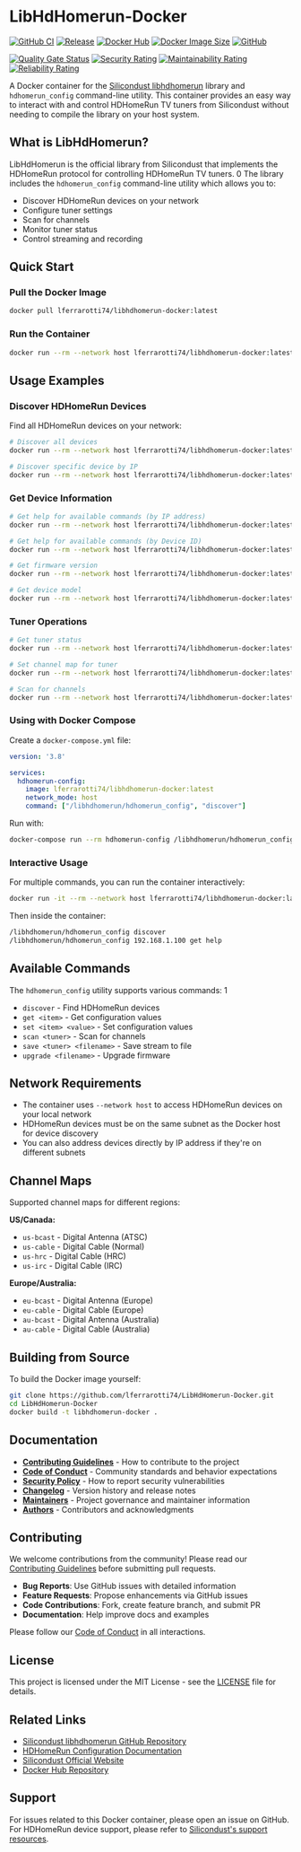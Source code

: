 # LibHdHomerun-Docker

[![GitHub CI](https://github.com/lferrarotti74/LibHdHomerun-Docker/workflows/Build/badge.svg)](https://github.com/lferrarotti74/LibHdHomerun-Docker/actions/workflows/build.yml)
[![Release](https://img.shields.io/github/v/release/lferrarotti74/LibHdHomerun-Docker)](https://github.com/lferrarotti74/LibHdHomerun-Docker/releases)
[![Docker Hub](https://img.shields.io/docker/pulls/lferrarotti74/libhdhomerun-docker)](https://hub.docker.com/r/lferrarotti74/libhdhomerun-docker)
[![Docker Image Size](https://img.shields.io/docker/image-size/lferrarotti74/libhdhomerun-docker/latest)](https://hub.docker.com/r/lferrarotti74/libhdhomerun-docker)
[![GitHub](https://img.shields.io/github/license/lferrarotti74/LibHdHomerun-Docker)](LICENSE)

<!-- SonarQube Badges -->
[![Quality Gate Status](https://sonarcloud.io/api/project_badges/measure?project=lferrarotti74_LibHdHomerun-Docker&metric=alert_status)](https://sonarcloud.io/summary/new_code?id=lferrarotti74_LibHdHomerun-Docker)
[![Security Rating](https://sonarcloud.io/api/project_badges/measure?project=lferrarotti74_LibHdHomerun-Docker&metric=security_rating)](https://sonarcloud.io/summary/new_code?id=lferrarotti74_LibHdHomerun-Docker)
[![Maintainability Rating](https://sonarcloud.io/api/project_badges/measure?project=lferrarotti74_LibHdHomerun-Docker&metric=sqale_rating)](https://sonarcloud.io/summary/new_code?id=lferrarotti74_LibHdHomerun-Docker)
[![Reliability Rating](https://sonarcloud.io/api/project_badges/measure?project=lferrarotti74_LibHdHomerun-Docker&metric=reliability_rating)](https://sonarcloud.io/summary/new_code?id=lferrarotti74_LibHdHomerun-Docker)

A Docker container for the [Silicondust libhdhomerun](https://github.com/Silicondust/libhdhomerun) library and `hdhomerun_config` command-line utility. This container provides an easy way to interact with and control HDHomeRun TV tuners from Silicondust without needing to compile the library on your host system.

## What is LibHdHomerun?

LibHdHomerun is the official library from Silicondust that implements the HDHomeRun protocol for controlling HDHomeRun TV tuners. <mcreference link="https://github.com/Silicondust/libhdhomerun" index="0">0</mcreference> The library includes the `hdhomerun_config` command-line utility which allows you to:

- Discover HDHomeRun devices on your network
- Configure tuner settings
- Scan for channels
- Monitor tuner status
- Control streaming and recording

## Quick Start

### Pull the Docker Image

```bash
docker pull lferrarotti74/libhdhomerun-docker:latest
```

### Run the Container

```bash
docker run --rm --network host lferrarotti74/libhdhomerun-docker:latest /libhdhomerun/hdhomerun_config discover
```

## Usage Examples

### Discover HDHomeRun Devices

Find all HDHomeRun devices on your network:

```bash
# Discover all devices
docker run --rm --network host lferrarotti74/libhdhomerun-docker:latest /libhdhomerun/hdhomerun_config discover

# Discover specific device by IP
docker run --rm --network host lferrarotti74/libhdhomerun-docker:latest /libhdhomerun/hdhomerun_config discover 192.168.1.100
```

### Get Device Information

```bash
# Get help for available commands (by IP address)
docker run --rm --network host lferrarotti74/libhdhomerun-docker:latest /libhdhomerun/hdhomerun_config 192.168.1.100 get help

# Get help for available commands (by Device ID)
docker run --rm --network host lferrarotti74/libhdhomerun-docker:latest /libhdhomerun/hdhomerun_config 12410A5D get help

# Get firmware version
docker run --rm --network host lferrarotti74/libhdhomerun-docker:latest /libhdhomerun/hdhomerun_config 192.168.1.100 get /sys/version

# Get device model
docker run --rm --network host lferrarotti74/libhdhomerun-docker:latest /libhdhomerun/hdhomerun_config 192.168.1.100 get /sys/model
```

### Tuner Operations

```bash
# Get tuner status
docker run --rm --network host lferrarotti74/libhdhomerun-docker:latest /libhdhomerun/hdhomerun_config 192.168.1.100 get /tuner0/status

# Set channel map for tuner
docker run --rm --network host lferrarotti74/libhdhomerun-docker:latest /libhdhomerun/hdhomerun_config 192.168.1.100 set /tuner0/channelmap us-bcast

# Scan for channels
docker run --rm --network host lferrarotti74/libhdhomerun-docker:latest /libhdhomerun/hdhomerun_config 192.168.1.100 scan /tuner0
```

### Using with Docker Compose

Create a `docker-compose.yml` file:

```yaml
version: '3.8'

services:
  hdhomerun-config:
    image: lferrarotti74/libhdhomerun-docker:latest
    network_mode: host
    command: ["/libhdhomerun/hdhomerun_config", "discover"]
```

Run with:

```bash
docker-compose run --rm hdhomerun-config /libhdhomerun/hdhomerun_config 192.168.1.100 get /sys/version
```

### Interactive Usage

For multiple commands, you can run the container interactively:

```bash
docker run -it --rm --network host lferrarotti74/libhdhomerun-docker:latest /bin/bash
```

Then inside the container:

```bash
/libhdhomerun/hdhomerun_config discover
/libhdhomerun/hdhomerun_config 192.168.1.100 get help
```

## Available Commands

The `hdhomerun_config` utility supports various commands: <mcreference link="https://info.hdhomerun.com/info/hdhomerun_config" index="1">1</mcreference>

- `discover` - Find HDHomeRun devices
- `get <item>` - Get configuration values
- `set <item> <value>` - Set configuration values
- `scan <tuner>` - Scan for channels
- `save <tuner> <filename>` - Save stream to file
- `upgrade <filename>` - Upgrade firmware

## Network Requirements

- The container uses `--network host` to access HDHomeRun devices on your local network
- HDHomeRun devices must be on the same subnet as the Docker host for device discovery
- You can also address devices directly by IP address if they're on different subnets

## Channel Maps

Supported channel maps for different regions:

**US/Canada:**
- `us-bcast` - Digital Antenna (ATSC)
- `us-cable` - Digital Cable (Normal)
- `us-hrc` - Digital Cable (HRC)
- `us-irc` - Digital Cable (IRC)

**Europe/Australia:**
- `eu-bcast` - Digital Antenna (Europe)
- `eu-cable` - Digital Cable (Europe)
- `au-bcast` - Digital Antenna (Australia)
- `au-cable` - Digital Cable (Australia)

## Building from Source

To build the Docker image yourself:

```bash
git clone https://github.com/lferrarotti74/LibHdHomerun-Docker.git
cd LibHdHomerun-Docker
docker build -t libhdhomerun-docker .
```

## Documentation

- **[Contributing Guidelines](CONTRIBUTING.md)** - How to contribute to the project
- **[Code of Conduct](CODE_OF_CONDUCT.md)** - Community standards and behavior expectations
- **[Security Policy](SECURITY.md)** - How to report security vulnerabilities
- **[Changelog](CHANGELOG.md)** - Version history and release notes
- **[Maintainers](MAINTAINERS.md)** - Project governance and maintainer information
- **[Authors](AUTHORS.md)** - Contributors and acknowledgments

## Contributing

We welcome contributions from the community! Please read our [Contributing Guidelines](CONTRIBUTING.md) before submitting pull requests.

- **Bug Reports**: Use GitHub issues with detailed information
- **Feature Requests**: Propose enhancements via GitHub issues
- **Code Contributions**: Fork, create feature branch, and submit PR
- **Documentation**: Help improve docs and examples

Please follow our [Code of Conduct](CODE_OF_CONDUCT.md) in all interactions.

## License

This project is licensed under the MIT License - see the [LICENSE](LICENSE) file for details.

## Related Links

- [Silicondust libhdhomerun GitHub Repository](https://github.com/Silicondust/libhdhomerun)
- [HDHomeRun Configuration Documentation](https://info.hdhomerun.com/info/hdhomerun_config)
- [Silicondust Official Website](https://www.silicondust.com/)
- [Docker Hub Repository](https://hub.docker.com/r/lferrarotti74/libhdhomerun-docker)

## Support

For issues related to this Docker container, please open an issue on GitHub.
For HDHomeRun device support, please refer to [Silicondust's support resources](https://www.silicondust.com/support/).